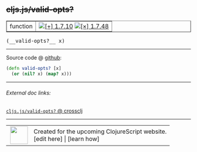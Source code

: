 ## ~~cljs.js/valid-opts?~~



 <table border="1">
<tr>
<td>function</td>
<td><a href="https://github.com/cljsinfo/cljs-api-docs/tree/1.7.10"><img valign="middle" alt="[+] 1.7.10" title="Added in 1.7.10" src="https://img.shields.io/badge/+-1.7.10-lightgrey.svg"></a> <a href="https://github.com/cljsinfo/cljs-api-docs/tree/1.7.48"><img valign="middle" alt="[×] 1.7.48" title="Removed in 1.7.48" src="https://img.shields.io/badge/×-1.7.48-red.svg"></a> </td>
</tr>
</table>


 <samp>
(__valid-opts?__ x)<br>
</samp>

---







Source code @ [github](https://github.com/clojure/clojurescript/blob/r1.7.28/src/main/cljs/cljs/js.cljs#L47-L48):

```clj
(defn valid-opts? [x]
  (or (nil? x) (map? x)))
```

<!--
Repo - tag - source tree - lines:

 <pre>
clojurescript @ r1.7.28
└── src
    └── main
        └── cljs
            └── cljs
                └── <ins>[js.cljs:47-48](https://github.com/clojure/clojurescript/blob/r1.7.28/src/main/cljs/cljs/js.cljs#L47-L48)</ins>
</pre>

-->

---



###### External doc links:

[`cljs.js/valid-opts?` @ crossclj](http://crossclj.info/fun/cljs.js.cljs/valid-opts%3F.html)<br>

---

 <table>
<tr><td>
<img valign="middle" align="right" width="48px" src="http://i.imgur.com/Hi20huC.png">
</td><td>
Created for the upcoming ClojureScript website.<br>
[edit here] | [learn how]
</td></tr></table>

[edit here]:https://github.com/cljsinfo/cljs-api-docs/blob/master/cljsdoc/cljs.js_valid-optsQMARK.cljsdoc
[learn how]:https://github.com/cljsinfo/cljs-api-docs/wiki/cljsdoc-files

<!--

This information was too distracting to show to readers, but I'll leave it
commented here since it is helpful to:

- pretty-print the data used to generate this document
- and show how to retrieve that data



The API data for this symbol:

```clj
{:ns "cljs.js",
 :name "valid-opts?",
 :signature ["[x]"],
 :history [["+" "1.7.10"] ["-" "1.7.48"]],
 :type "function",
 :full-name-encode "cljs.js_valid-optsQMARK",
 :source {:code "(defn valid-opts? [x]\n  (or (nil? x) (map? x)))",
          :title "Source code",
          :repo "clojurescript",
          :tag "r1.7.28",
          :filename "src/main/cljs/cljs/js.cljs",
          :lines [47 48]},
 :full-name "cljs.js/valid-opts?",
 :removed {:in "1.7.48", :last-seen "1.7.28"}}

```

Retrieve the API data for this symbol:

```clj
;; from Clojure REPL
(require '[clojure.edn :as edn])
(-> (slurp "https://raw.githubusercontent.com/cljsinfo/cljs-api-docs/catalog/cljs-api.edn")
    (edn/read-string)
    (get-in [:symbols "cljs.js/valid-opts?"]))
```

-->
